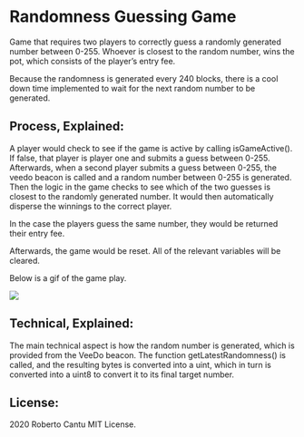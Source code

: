 # Randomness Guessing Game

Game that requires two players to correctly guess a randomly generated number between 0-255. Whoever is closest to the random number, wins the pot, which consists of the player’s entry fee.

Because the randomness is generated every 240 blocks, there is a cool down time implemented to wait for the next random number to be generated.

## Process, Explained:

A player would check to see if the game is active by calling isGameActive(). If false, that player is player one and submits a guess between 0-255. Afterwards, when a second player submits a guess between 0-255, the veedo beacon is called and a random number between 0-255 is generated. Then the logic in the game checks to see which of the two guesses is closest to the randomly generated number. It would then automatically disperse the winnings to the correct player.

In the case the players guess the same number, they would be returned their entry fee.

Afterwards, the game would be reset. All of the relevant variables will be cleared.

Below is a gif of the game play.

![](./images/RandomnessGame_demo_01.gif)

## Technical, Explained:

The main technical aspect is how the random number is generated, which is provided from the VeeDo beacon. The function getLatestRandomness() is called, and the resulting bytes is converted into a uint, which in turn is converted into a uint8 to convert it to its final target number.

## License:

2020 Roberto Cantu MIT License.